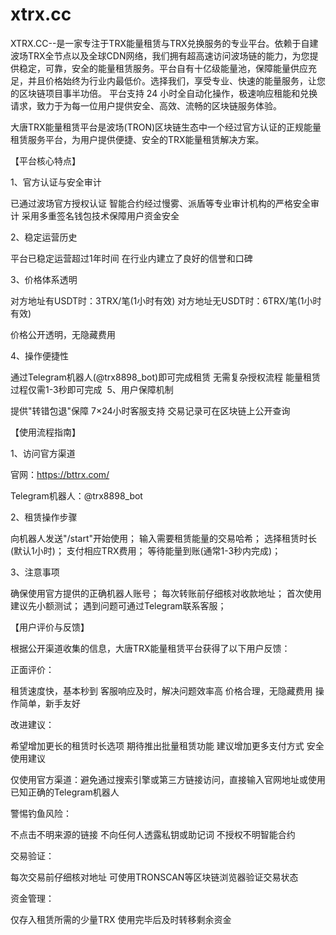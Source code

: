 # xtrx.cc
XTRX.CC--是一家专注于TRX能量租赁与TRX兑换服务的专业平台。依赖于自建波场TRX全节点以及全球CDN网络，我们拥有超高速访问波场链的能力，为您提供稳定，可靠，安全的能量租赁服务。平台自有十亿级能量池，保障能量供应充足，并且价格始终为行业内最低价。选择我们，享受专业、快速的能量服务，让您的区块链项目事半功倍。 平台支持 24 小时全自动化操作，极速响应租能和兑换请求，致力于为每一位用户提供安全、高效、流畅的区块链服务体验。

大唐TRX能量租赁平台是波场(TRON)区块链生态中一个经过官方认证的正规能量租赁服务平台，为用户提供便捷、安全的TRX能量租赁解决方案。

【平台核心特点】

‌1、官方认证与安全审计‌

已通过波场官方授权认证
智能合约经过慢雾、派盾等专业审计机构的严格安全审计
采用多重签名钱包技术保障用户资金安全

2‌、稳定运营历史‌

平台已稳定运营超过1年时间
在行业内建立了良好的信誉和口碑

3‌、价格体系透明‌

对方地址有USDT时：3TRX/笔(1小时有效)
对方地址无USDT时：6TRX/笔(1小时有效)

价格公开透明，无隐藏费用

‌4、操作便捷性‌

通过Telegram机器人(@trx8898_bot)即可完成租赁
无需复杂授权流程
能量租赁过程仅需1-3秒即可完成
‌
5、用户保障机制‌

提供"转错包退"保障
7×24小时客服支持
交易记录可在区块链上公开查询

【使用流程指南】

1‌、访问官方渠道‌

官网：https://bttrx.com/

Telegram机器人：@trx8898_bot
‌

2、租赁操作步骤‌

向机器人发送"/start"开始使用；
输入需要租赁能量的交易哈希；
选择租赁时长(默认1小时)；
支付相应TRX费用；
等待能量到账(通常1-3秒内完成)；

3、注意事项‌

确保使用官方提供的正确机器人账号；
每次转账前仔细核对收款地址；
首次使用建议先小额测试；
遇到问题可通过Telegram联系客服；

【用户评价与反馈】

根据公开渠道收集的信息，大唐TRX能量租赁平台获得了以下用户反馈：

‌正面评价‌：

租赁速度快，基本秒到
客服响应及时，解决问题效率高
价格合理，无隐藏费用
操作简单，新手友好

‌改进建议‌：

希望增加更长的租赁时长选项
期待推出批量租赁功能
建议增加更多支付方式
安全使用建议

‌仅使用官方渠道‌：避免通过搜索引擎或第三方链接访问，直接输入官网地址或使用已知正确的Telegram机器人

‌警惕钓鱼风险‌：

不点击不明来源的链接
不向任何人透露私钥或助记词
不授权不明智能合约

‌交易验证‌：

每次交易前仔细核对地址
可使用TRONSCAN等区块链浏览器验证交易状态

‌资金管理‌：

仅存入租赁所需的少量TRX
使用完毕后及时转移剩余资金

